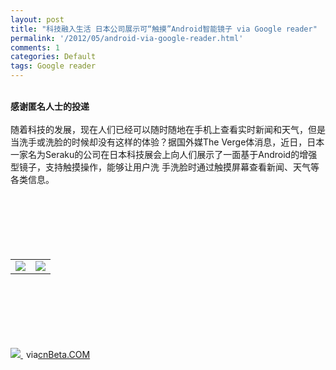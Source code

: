 ```yaml
---
layout: post
title: "科技融入生活 日本公司展示可“触摸”Android智能镜子 via Google reader"
permalink: '/2012/05/android-via-google-reader.html'
comments: 1
categories: Default
tags: Google reader
---
```

  
 

<div xmlns="http://www.w3.org/1999/xhtml"><br/> <b>感谢匿名人士的投递</b><br/><br/>随着科技的发展，现在人们已经可以随时随地在手机上查看实时新闻和天气，但是当洗手或洗脸的时候却没有这样的体验？据国外媒The Verge体消息，近日，日本一家名为Seraku的公司在日本科技展会上向人们展示了一面基于Android的增强型镜子，支持触摸操作，能够让用户洗 手洗脸时通过触摸屏幕查看新闻、天气等各类信息。<img border="0" height="1" src="http://cnbeta.feedsportal.com/c/34306/f/624776/s/1f4cd56c/mf.gif" width="1"/><br/><div><br/><table border="0"><br/><tr><br/><td valign="middle"><a href="http://share.feedsportal.com/viral/sendEmail.cfm?lang=en&amp;title=%E7%A7%91%E6%8A%80%E8%9E%8D%E5%85%A5%E7%94%9F%E6%B4%BB+%E6%97%A5%E6%9C%AC%E5%85%AC%E5%8F%B8%E5%B1%95%E7%A4%BA%E5%8F%AF%E2%80%9C%E8%A7%A6%E6%91%B8%E2%80%9DAndroid%E6%99%BA%E8%83%BD%E9%95%9C%E5%AD%90&amp;link=http%3A%2F%2Fwww.cnbeta.com%2Farticles%2F186982.htm"><img border="0" src="http://res3.feedsportal.com/images/emailthis2.gif"/> </a> </td><br/><td valign="middle"><a href="http://res.feedsportal.com/viral/bookmark.cfm?title=%E7%A7%91%E6%8A%80%E8%9E%8D%E5%85%A5%E7%94%9F%E6%B4%BB+%E6%97%A5%E6%9C%AC%E5%85%AC%E5%8F%B8%E5%B1%95%E7%A4%BA%E5%8F%AF%E2%80%9C%E8%A7%A6%E6%91%B8%E2%80%9DAndroid%E6%99%BA%E8%83%BD%E9%95%9C%E5%AD%90&amp;link=http%3A%2F%2Fwww.cnbeta.com%2Farticles%2F186982.htm"><img border="0" src="http://res3.feedsportal.com/images/bookmark.gif"/> </a> </td><br/></tr><br/></table><br/></div><br/><br/><br/><br/><br/><a href="http://da.feedsportal.com/r/134204432324/u/31/f/624776/c/34306/s/1f4cd56c/a2.htm"><img border="0" src="http://da.feedsportal.com/r/134204432324/u/31/f/624776/c/34306/s/1f4cd56c/a2.img"/> </a><img border="0" height="1" src="http://pi.feedsportal.com/r/134204432324/u/31/f/624776/c/34306/s/1f4cd56c/a2t.img" width="1"/> via<a href="http://www.cnbeta.com/articles/186982.htm">cnBeta.COM</a><br/> </div>

  